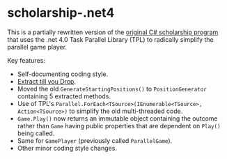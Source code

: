 scholarship-.net4
=================

This is a partially rewritten version of the [original C# scholarship program](https://github.com/day-me-an/scholarship-program)
that uses the .net 4.0 Task Parallel Library (TPL) to radically simplify the parallel game player.

Key features:
* Self-documenting coding style.
* [Extract till you Drop](https://sites.google.com/site/unclebobconsultingllc/one-thing-extract-till-you-drop).
* Moved the old `GenerateStartingPositions()` to `PositionGenerator` containing 5 extracted methods.
* Use of TPL's `Parallel.ForEach<TSource>(IEnumerable<TSource>, Action<TSource>)` to simplify the old multi-threaded code.
* `Game.Play()` now returns an immutable object containing the outcome rather than `Game` having public properties that are dependent on `Play()` being called.
 * Same for `GamePlayer` (previously called `ParallelGame`).
* Other minor coding style changes.
